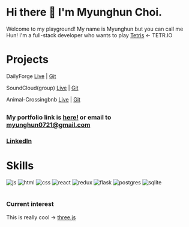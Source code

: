 # Hi there 👋 I'm Myunghun Choi.

Welcome to my playground! My name is Myunghun but you can call me Hun!
I'm a full-stack developer who wants to play [Tetris](https://tetr.io/) <- TETR.IO

# Projects

DailyForge [Live](https://dailyforge-1.onrender.com) | [Git](https://github.com/myunghun0721/DailyForge)

SoundCloud(group) [Live](https://soundcloud-project-m0ku.onrender.com/) | [Git](https://github.com/16kimj97/soundcloud-project)

Animal-Crossingbnb [Live](https://aa-api-project-7o5y.onrender.com/) | [Git](https://github.com/myunghun0721/API-project)
## 
### My portfolio link is [here!](https://myunghun0721.github.io/portfolio/) or email to myunghun0721@gmail.com
### [LinkedIn](www.linkedin.com/in/hunchoi)
##
# Skills
![js](https://img.shields.io/badge/JavaScript-F7DF1E?style=for-the-badge&logo=JavaScript&logoColor=white)
![html](https://img.shields.io/badge/HTML5-E34F26?style=for-the-badge&logo=html5&logoColor=white)
![css](https://img.shields.io/badge/CSS3-1572B6?style=for-the-badge&logo=css3&logoColor=white)
![react](https://img.shields.io/badge/React-20232A?style=for-the-badge&logo=react&logoColor=61DAFB)
![redux](https://img.shields.io/badge/Redux-593D88?style=for-the-badge&logo=redux&logoColor=white)
![flask](https://img.shields.io/badge/Flask-000000?style=for-the-badge&logo=flask&logoColor=white)
![postgres](https://img.shields.io/badge/PostgreSQL-316192?style=for-the-badge&logo=postgresql&logoColor=white)
![sqlite](https://img.shields.io/badge/SQLite-07405E?style=for-the-badge&logo=sqlite&logoColor=white)

#

### Current interest
This is really cool -> [three.js](https://threejs-journey.com/)
<!--
**myunghun0721/myunghun0721** is a ✨ _special_ ✨ repository because its `README.md` (this file) appears on your GitHub profile.

Here are some ideas to get you started:

- 🔭 I’m currently working on ...
- 🌱 I’m currently learning ...
- 👯 I’m looking to collaborate on ...
- 🤔 I’m looking for help with ...
- 💬 Ask me about ...
- 📫 How to reach me: ...
- 😄 Pronouns: ...
- ⚡ Fun fact: ...
-->
